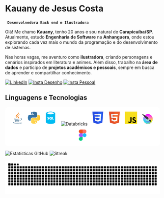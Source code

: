 # Kauany de Jesus Costa
**` Desenvolvedora Back end e Ilustradora`**

Olá! Me chamo **Kauany**, tenho 20 anos e sou natural de **Carapicuíba/SP**.  
Atualmente, estudo **Engenharia de Software** na **Anhanguera**, onde estou explorando cada vez mais o mundo da programação e do desenvolvimento de sistemas.  

Nas horas vagas, me aventuro como **ilustradora**, criando personagens e cenários inspirados em literatura e animes. Além disso, trabalho na **área de dados** e participo de **projetos acadêmicos e pessoais**, sempre em busca de aprender e compartilhar conhecimento.

[![LinkedIn](https://img.shields.io/badge/LinkedIn-F24194?style=for-the-badge&logo=linkedin&logoColor=white)](https://www.linkedin.com/in/kauanycostaa)
[![Insta Desenho](https://img.shields.io/badge/Instagram%20Desenho-F2C849?style=for-the-badge&logo=instagram&logoColor=white)](https://www.instagram.com/estantedesenhada?utm_source=ig_web_button_share_sheet&igsh=ZDNlZDc0MzIxNw==)
[![Insta Pessoal](https://img.shields.io/badge/Instagram%20Pessoal-99E5E0?style=for-the-badge&logo=instagram&logoColor=white)](https://www.instagram.com/kajj_c)

## Linguagens e Tecnologias 
<div align="center" style="background:white; padding:10px; border-radius:12px;">
  <img src="/icons/java.svg" width="40" title="Java" style="margin:5px;">
  <img src="/icons/python.svg" width="40" title="Python" style="margin:5px;">
  <img src="/icons/sql.svg" width="40" title="SQL" style="margin:5px;">
  <img src="/icons/databricks.svg" width="40" title="Databricks" style="margin:5px;">
  <img src="/icons/css.svg" width="40" title="CSS" style="margin:5px;">
  <img src="/icons/html.svg" width="40" title="HTML" style="margin:5px;">
  <img src="/icons/javascript.svg" width="40" title="JavaScript" style="margin:5px;">
  <img src="/icons/krita.png" width="40" title="Krita" style="margin:5px;">
  <img src="/icons/figma.svg" width="25" title="Figma" style="margin:5px;">
</div>



![Estatísticas GitHub](https://github-readme-stats.vercel.app/api?username=kajcosta&show_icons=true&theme=radical)
![Streak](https://github-readme-streak-stats.herokuapp.com/?user=kajcosta&theme=radical)


<picture align="center">
  <source media="(prefers-color-scheme: dark)" srcset="https://raw.githubusercontent.com/kajcosta/kajcosta/output/github-contribution-grid-snake-dark.svg">
  <source media="(prefers-color-scheme: light)" srcset="https://raw.githubusercontent.com/kajcosta/kajcosta/output/github-contribution-grid-snake-dark.svg">
  <img align="center" alt="github contribution grid snake animation" src="https://raw.githubusercontent.com/kajcosta/kajcosta/output/github-contribution-grid-snake.svg">
</picture>




